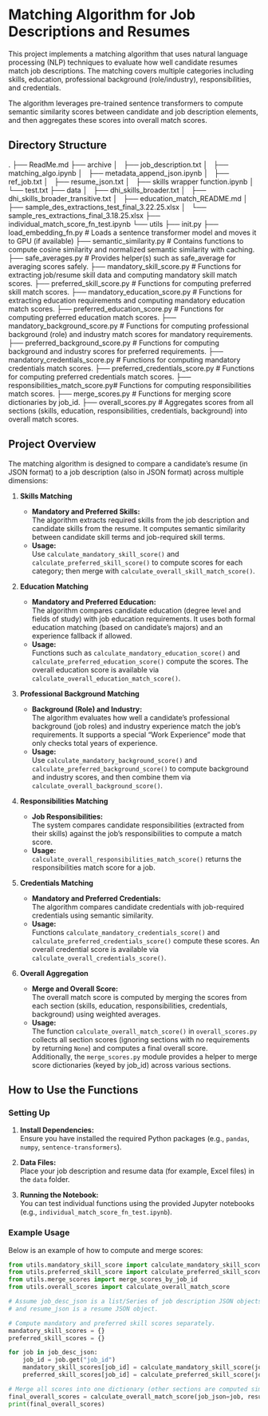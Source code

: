 # Matching Algorithm for Job Descriptions and Resumes

This project implements a matching algorithm that uses natural language processing (NLP) techniques to evaluate how well candidate resumes match job descriptions. The matching covers multiple categories including skills, education, professional background (role/industry), responsibilities, and credentials.

The algorithm leverages pre-trained sentence transformers to compute semantic similarity scores between candidate and job description elements, and then aggregates these scores into overall match scores.

## Directory Structure
.
├── ReadMe.md
├── archive
│   ├── job_description.txt
│   ├── matching_algo.ipynb
│   ├── metadata_append_json.ipynb
│   ├── ref_job.txt
│   ├── resume_json.txt
│   ├── skills wrapper function.ipynb
│   └── test.txt
├── data
│   ├── dhi_skills_broader.txt
│   ├── dhi_skills_broader_transitive.txt
│   ├── education_match_README.md
│   ├── sample_des_extractions_test_final_3.22.25.xlsx
│   └── sample_res_extractions_final_3.18.25.xlsx
├── individual_match_score_fn_test.ipynb
└── utils
├── init.py
├── load_embedding_fn.py         # Loads a sentence transformer model and moves it to GPU (if available)
├── semantic_similarity.py         # Contains functions to compute cosine similarity and normalized semantic similarity with caching.
├── safe_averages.py               # Provides helper(s) such as safe_average for averaging scores safely.
├── mandatory_skill_score.py       # Functions for extracting job/resume skill data and computing mandatory skill match scores.
├── preferred_skill_score.py       # Functions for computing preferred skill match scores.
├── mandatory_education_score.py   # Functions for extracting education requirements and computing mandatory education match scores.
├── preferred_education_score.py   # Functions for computing preferred education match scores.
├── mandatory_background_score.py  # Functions for computing professional background (role) and industry match scores for mandatory requirements.
├── preferred_background_score.py  # Functions for computing background and industry scores for preferred requirements.
├── mandatory_credentials_score.py # Functions for computing mandatory credentials match scores.
├── preferred_credentials_score.py # Functions for computing preferred credentials match scores.
├── responsibilities_match_score.py# Functions for computing responsibilities match scores.
├── merge_scores.py                # Functions for merging score dictionaries by job_id.
├── overall_scores.py              # Aggregates scores from all sections (skills, education, responsibilities, credentials, background) into overall match scores.

## Project Overview

The matching algorithm is designed to compare a candidate’s resume (in JSON format) to a job description (also in JSON format) across multiple dimensions:

1. **Skills Matching**  
   - **Mandatory and Preferred Skills:**  
     The algorithm extracts required skills from the job description and candidate skills from the resume. It computes semantic similarity between candidate skill terms and job-required skill terms.  
   - **Usage:**  
     Use `calculate_mandatory_skill_score()` and `calculate_preferred_skill_score()` to compute scores for each category; then merge with `calculate_overall_skill_match_score()`.

2. **Education Matching**  
   - **Mandatory and Preferred Education:**  
     The algorithm compares candidate education (degree level and fields of study) with job education requirements. It uses both formal education matching (based on candidate’s majors) and an experience fallback if allowed.  
   - **Usage:**  
     Functions such as `calculate_mandatory_education_score()` and `calculate_preferred_education_score()` compute the scores. The overall education score is available via `calculate_overall_education_match_score()`.

3. **Professional Background Matching**  
   - **Background (Role) and Industry:**  
     The algorithm evaluates how well a candidate’s professional background (job roles) and industry experience match the job’s requirements. It supports a special “Work Experience” mode that only checks total years of experience.
   - **Usage:**  
     Use `calculate_mandatory_background_score()` and `calculate_preferred_background_score()` to compute background and industry scores, and then combine them via `calculate_overall_background_score()`.
     
4. **Responsibilities Matching**  
   - **Job Responsibilities:**  
     The system compares candidate responsibilities (extracted from their skills) against the job’s responsibilities to compute a match score.
   - **Usage:**  
     `calculate_overall_responsibilities_match_score()` returns the responsibilities match score for a job.

5. **Credentials Matching**  
   - **Mandatory and Preferred Credentials:**  
     The algorithm compares candidate credentials with job-required credentials using semantic similarity.
   - **Usage:**  
     Functions `calculate_mandatory_credentials_score()` and `calculate_preferred_credentials_score()` compute these scores. An overall credential score is available via `calculate_overall_credentials_score()`.

6. **Overall Aggregation**  
   - **Merge and Overall Score:**  
     The overall match score is computed by merging the scores from each section (skills, education, responsibilities, credentials, background) using weighted averages.  
   - **Usage:**  
     The function `calculate_overall_match_score()` in `overall_scores.py` collects all section scores (ignoring sections with no requirements by returning `None`) and computes a final overall score.  
     Additionally, the `merge_scores.py` module provides a helper to merge score dictionaries (keyed by job_id) across various sections.

## How to Use the Functions

### Setting Up

1. **Install Dependencies:**  
   Ensure you have installed the required Python packages (e.g., `pandas`, `numpy`, `sentence-transformers`).

2. **Data Files:**  
   Place your job description and resume data (for example, Excel files) in the `data` folder.

3. **Running the Notebook:**  
   You can test individual functions using the provided Jupyter notebooks (e.g., `individual_match_score_fn_test.ipynb`).

### Example Usage

Below is an example of how to compute and merge scores:

```python
from utils.mandatory_skill_score import calculate_mandatory_skill_score
from utils.preferred_skill_score import calculate_preferred_skill_score
from utils.merge_scores import merge_scores_by_job_id
from utils.overall_scores import calculate_overall_match_score

# Assume job_desc_json is a list/Series of job description JSON objects,
# and resume_json is a resume JSON object.

# Compute mandatory and preferred skill scores separately.
mandatory_skill_scores = {}
preferred_skill_scores = {}

for job in job_desc_json:
    job_id = job.get("job_id")
    mandatory_skill_scores[job_id] = calculate_mandatory_skill_score(job, resume_json)
    preferred_skill_scores[job_id] = calculate_preferred_skill_score(job, resume_json)

# Merge all scores into one dictionary (other sections are computed similarly)
final_overall_scores = calculate_overall_match_score(job_json=job, resume_json=resume_json)
print(final_overall_scores)